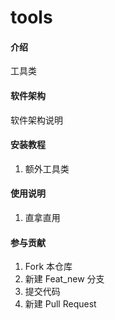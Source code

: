 # tools

#### 介绍
工具类

#### 软件架构
软件架构说明


#### 安装教程

1.  额外工具类

#### 使用说明

1.  直拿直用

#### 参与贡献

1.  Fork 本仓库
2.  新建 Feat_new 分支
3.  提交代码
4.  新建 Pull Request
